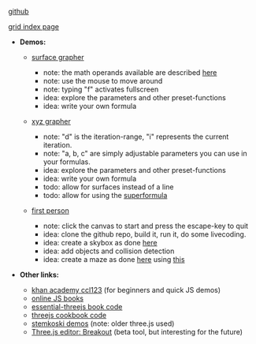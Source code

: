 <link href="/spirare/css/markdown.css" rel="stylesheet"></link>

[github](https://github.com/waldenn/spirare)

[grid index page](http://waldenn.github.io/spirare/grid.html)

- **Demos:**

	- [surface grapher](/spirare/examples/surface-grapher/)

		- note: the math operands available are described [here](https://github.com/waldenn/spirare/blob/master/libs/parser.js#L359)
		- note: use the mouse to move around
		- note: typing "f" activates fullscreen
		- idea: explore the parameters and other preset-functions
		- idea: write your own formula

	- [xyz grapher](/spirare/examples/xyz-grapher/)

		- note: "d" is the iteration-range, "i" represents the current iteration.
		- note: "a, b, c" are simply adjustable parameters you can use in your formulas.
		- idea: explore the parameters and other preset-functions
		- idea: write your own formula
		- todo: allow for surfaces instead of a line
		- todo: allow for using the [superformula](https://en.wikipedia.org/wiki/Superformula)

	- [first person](/spirare/examples/first-person/)

		- note: click the canvas to start and press the escape-key to quit
		- idea: clone the github repo, build it, run it, do some livecoding.
		- idea: create a skybox as done [here](http://stemkoski.github.io/Three.js/Skybox.html)
		- idea: add objects and collision detection
		- idea: create a maze as done [here](https://github.com/josdirksen/essential-threejs/tree/master/chapter-03) using [this](https://github.com/felipecsl/random-maze-generator)

- **Other links:**

	- [khan academy ccl123](https://www.khanacademy.org/profile/ccl123/programs) (for beginners and quick JS demos)
	- [online JS books](http://devfreebooks.org/javascript/)
	- [essential-threejs book code](https://github.com/josdirksen/essential-threejs)
	- [threejs cookbook code](http://www.smartjava.org/content/all-80-recipes-threejs-cookbook-online)
	- [stemkoski demos](http://stemkoski.github.io/Three.js/) (note: older three.js used)
	- [Three.js editor: Breakout](http://threejs.org/editor/#app=https://gist.githubusercontent.com/waldenn/98d41536d2e2e431a387/raw/7a7995623856a9d2624c1d4e1ebf942285e8c582/arkanoid.app.json) (beta tool, but interesting for the future)
